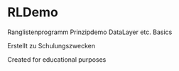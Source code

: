 # RLDemo
Ranglistenprogramm Prinzipdemo DataLayer etc. Basics


Erstellt zu Schulungszwecken

Created for educational purposes
